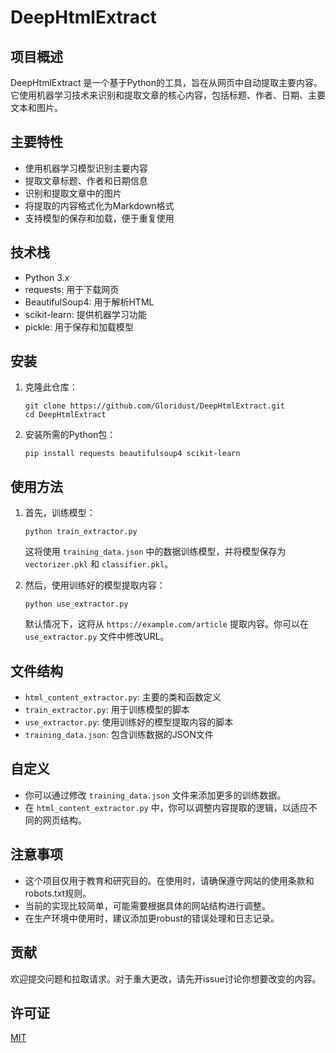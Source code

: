 # DeepHtmlExtract

## 项目概述

DeepHtmlExtract 是一个基于Python的工具，旨在从网页中自动提取主要内容。它使用机器学习技术来识别和提取文章的核心内容，包括标题、作者、日期、主要文本和图片。

## 主要特性

- 使用机器学习模型识别主要内容
- 提取文章标题、作者和日期信息
- 识别和提取文章中的图片
- 将提取的内容格式化为Markdown格式
- 支持模型的保存和加载，便于重复使用

## 技术栈

- Python 3.x
- requests: 用于下载网页
- BeautifulSoup4: 用于解析HTML
- scikit-learn: 提供机器学习功能
- pickle: 用于保存和加载模型

## 安装

1. 克隆此仓库：
   ```
   git clone https://github.com/Gloridust/DeepHtmlExtract.git
   cd DeepHtmlExtract
   ```

2. 安装所需的Python包：
   ```
   pip install requests beautifulsoup4 scikit-learn
   ```

## 使用方法

1. 首先，训练模型：
   ```
   python train_extractor.py
   ```
   这将使用 `training_data.json` 中的数据训练模型，并将模型保存为 `vectorizer.pkl` 和 `classifier.pkl`。

2. 然后，使用训练好的模型提取内容：
   ```
   python use_extractor.py
   ```
   默认情况下，这将从 `https://example.com/article` 提取内容。你可以在 `use_extractor.py` 文件中修改URL。

## 文件结构

- `html_content_extractor.py`: 主要的类和函数定义
- `train_extractor.py`: 用于训练模型的脚本
- `use_extractor.py`: 使用训练好的模型提取内容的脚本
- `training_data.json`: 包含训练数据的JSON文件

## 自定义

- 你可以通过修改 `training_data.json` 文件来添加更多的训练数据。
- 在 `html_content_extractor.py` 中，你可以调整内容提取的逻辑，以适应不同的网页结构。

## 注意事项

- 这个项目仅用于教育和研究目的。在使用时，请确保遵守网站的使用条款和robots.txt规则。
- 当前的实现比较简单，可能需要根据具体的网站结构进行调整。
- 在生产环境中使用时，建议添加更robust的错误处理和日志记录。

## 贡献

欢迎提交问题和拉取请求。对于重大更改，请先开issue讨论你想要改变的内容。

## 许可证

[MIT](https://choosealicense.com/licenses/mit/)